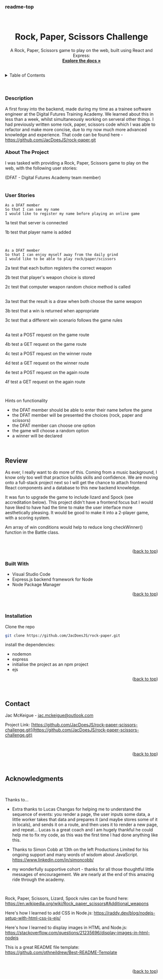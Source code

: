 ### readme-top

<br />
<div align="center">

<h1 align="center">Rock, Paper, Scissors Challenge</h1>

  <p align="center">
    A Rock, Paper, Scissors game to play on the web, built using React and Express:
    <br />
    <a href="https://github.com/JacDoesJS/rock-paper-scissors-challenge.git"><strong>Explore the docs »</strong></a>
    <br />
    <br />
  </p>
</div>



<!-- TABLE OF CONTENTS -->
<details>
  <summary>Table of Contents</summary>
  <ol>
  <li> <a href="#description">Description</a></li>
    <li>
      <a href="#about-the-project">About The Project</a>
      <ul>
        <li><a href="#built-with">Built With</a></li>
      </ul>
<ul>
<li><a href="#installation">Installation</a></li>
      </ul>
    </li>
    <li><a href="#review">Review</a></li>
    <li><a href="#contact">Contact</a></li>
    <li><a href="#acknowledgments">Acknowledgments</a></li>
  </ol>
</details>  
<br>
<br>

<!-- DESCRIPTION -->
### Description
A first foray into the backend, made during my time as a trainee software engineer at the Digital Futures Training Academy. We learned about this in less than a week, whilst simultaneously working on serveral other things. I had previously written some rock, paper, scissors code which I was able to refactor and make more concise, due to my now much more advanced knowledge and experience. That code can be found here - https://github.com/JacDoesJS/rock-paper.git


<!-- ABOUT THE PROJECT -->
### About The Project
I was tasked with providing a Rock, Paper, Scissors game to play on the web, with the following user stories: 

(DFAT - Digital Futures Academy team member)  
<br>

### User Stories
```
As a DFAT member
So that I can see my name
I would like to register my name before playing an online game
```
1a test that server is connected  

1b test that player name is added

<br>

```
As a DFAT member
So that I can enjoy myself away from the daily grind
I would like to be able to play rock/paper/scissors
```
2a test that each button registers the correct weapon  

2b test that player's weapon choice is stored  

2c test that computer weapon random choice method is called  
<br>

3a test that the result is a draw when both choose the same weapon  

3b test that a win is returned when appropriate  

3c test that a different win scenario follows the game rules  
<br>

4a test a POST request on the game route  

4b test a GET request on the game route  

4c test a POST request on the winner route  

4d test a GET request on the winner route  

4e test a POST request on the again route  

4f test a GET request on the again route  

<br>

Hints on functionality

- the DFAT member should be able to enter their name before the game
- the DFAT member will be presented the choices (rock, paper and scissors)
- the DFAT member can choose one option
- the game will choose a random option
- a winner will be declared

<br>

## Review  

As ever, I really want to do more of this. Coming from a music background, I know only too well that practice builds skills and confidence. We are moving onto a full-stack project next so I will get the chance to attach frontend React components and a database to this new backend knowledge. 

It was fun to upgrade the game to include lizard and Spock (see accreditation below). This project didn't have a frontend focus but I would have liked to have had the time to make the user interface more aesthetically pleasing. It would be good to make it into a 2-player game, with a scoring system.  

Am array of win conditions would help to reduce long checkWinner() function in the Battle class.

<br>



<p align="right">(<a href="#readme-top">back to top</a>)</p>



### Built With

* Visual Studio Code
* Express.js backend framework for Node
* Node Package Manager


<p align="right">(<a href="#readme-top">back to top</a>)</p>

<br>

### Installation

Clone the repo
   ```sh
   git clone https://github.com/JacDoesJS/rock-paper.git
   ```
install the dependencies:  

* nodemon
* express
* initialise the project as an npm project
* ejs



<p align="right">(<a href="#readme-top">back to top</a>)</p>
<br>


<!-- CONTACT -->
## Contact

Jac McKeigue - jac.mckeigue@outlook.com

Project Link: [https://github.com/JacDoesJS/rock-paper-scissors-challenge.git](https://github.com/JacDoesJS/rock-paper-scissors-challenge.git)


</br>
<p align="right">(<a href="#readme-top">back to top</a>)</p>
</br>



<!-- ACKNOWLEDGMENTS -->
## Acknowledgments
</br>

Thanks to...

* Extra thanks to Lucas Changas for helping me to understand the sequence of events: you render a page, the user inputs some data, a little worker takes that data and prepares it (and maybe stores some of it in locals), and sends it on a route, and then uses it to render a new page, and repeat... Lucas is a great coach and I am hugely thankful he could help me to fix my code, as this was the first time I had done anything like this.  
  
* Thanks to Simon Cobb at 13th on the left Productions Limited for his ongoing support and many words of wisdom about JavaScript.  
https://www.linkedin.com/in/simoncobb/

* my wonderfully supportive cohort - thanks for all those thoughtful little messages of encouragement. We are nearly at the end of this amazing ride through the academy.

</br>  

Rock, Paper, Scissors, Lizard, Spock rules can be found here:  
https://en.wikipedia.org/wiki/Rock_paper_scissors#Additional_weapons

Here's how I learned to add CSS in Node.js: 
https://raddy.dev/blog/nodejs-setup-with-html-css-js-ejs/

Here's how I learned to display images in HTML and Node.js:  
https://stackoverflow.com/questions/21235696/display-images-in-html-nodejs


This is a great README file template:  
https://github.com/othneildrew/Best-README-Template

</br>



<p align="right">(<a href="#readme-top">back to top</a>)</p>